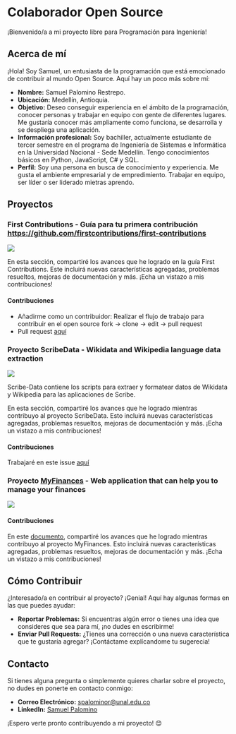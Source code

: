 # Colaborador Open Source

¡Bienvenido/a a mi proyecto libre para Programación para Ingeniería!

## Acerca de mí

¡Hola! Soy Samuel, un entusiasta de la programación que está emocionado de contribuir al mundo Open Source. Aquí hay un poco más sobre mí:

- **Nombre:** Samuel Palomino Restrepo.
- **Ubicación:** Medellín, Antioquia.
- **Objetivo:** Deseo conseguir experiencia en el ámbito de la programación, conocer personas y trabajar en equipo con gente de diferentes lugares. Me gustaría conocer más ampliamente como funciona, se desarrolla y se despliega una aplicación.
- **Información profesional:** Soy bachiller, actualmente estudiante de tercer semestre en el programa de Ingeniería de Sistemas e Informática en la Universidad Nacional - Sede Medellín. Tengo conocimientos básicos en Python, JavaScript, C# y SQL.
- **Perfil:** Soy una persona en busca de conocimiento y experiencia. Me gusta el ambiente empresarial y de empredimiento. Trabajar en equipo, ser líder o ser liderado mietras aprendo.

## Proyectos

### First Contributions - Guía para tu primera contribución https://github.com/firstcontributions/first-contributions
<img src="https://img.shields.io/badge/colaboracion-cerrada-red">

En esta sección, compartiré los avances que he logrado en la guía First Contributions. Este incluirá nuevas características agregadas, problemas resueltos, mejoras de documentación y más. ¡Echa un vistazo a mis contribuciones!

#### Contribuciones

- Añadirme como un contribuidor: Realizar el flujo de trabajo para contribuir en el open source fork -> clone -> edit -> pull request
- Pull request [aquí](https://github.com/firstcontributions/first-contributions/pull/82124)

### Proyecto ScribeData - Wikidata and Wikipedia language data extraction
<img src="https://img.shields.io/badge/colaboracion-pausada-purple">

Scribe-Data contiene los scripts para extraer y formatear datos de Wikidata y Wikipedia para las aplicaciones de Scribe.

En esta sección, compartiré los avances que he logrado mientras contribuyo al proyecto ScribeData. Esto incluirá nuevas características agregadas, problemas resueltos, mejoras de documentación y más. ¡Echa un vistazo a mis contribuciones!

#### Contribuciones

Trabajaré en este issue [aquí](https://github.com/scribe-org/Scribe-Data/issues/71)

### Proyecto [MyFinances](https://github.com/TreyWW/MyFinances) - Web application that can help you to manage your finances
<img src="https://img.shields.io/badge/colaboracion-activa-green">

#### Contribuciones

En este [documento](https://github.com/spalominor/ppi_pl_PALOMINOs/blob/main/MyFinances.md), compartiré los avances que he logrado mientras contribuyo al proyecto MyFinances. Esto incluirá nuevas características agregadas, problemas resueltos, mejoras de documentación y más. ¡Echa un vistazo a mis contribuciones!

## Cómo Contribuir

¿Interesado/a en contribuir al proyecto? ¡Genial! Aquí hay algunas formas en las que puedes ayudar:

- **Reportar Problemas:** Si encuentras algún error o tienes una idea que consideres que sea para mí, ¡no dudes en escribirme!
- **Enviar Pull Requests:** ¿Tienes una corrección o una nueva característica que te gustaría agregar? ¡Contáctame explícandome tu sugerecia!

## Contacto

Si tienes alguna pregunta o simplemente quieres charlar sobre el proyecto, no dudes en ponerte en contacto conmigo:

- **Correo Electrónico:** spalominor@unal.edu.co
- **LinkedIn:** [Samuel Palomino](https://www.linkedin.com/in/samuel-palomino-9680352ba/)

¡Espero verte pronto contribuyendo a mi proyecto! 😊


